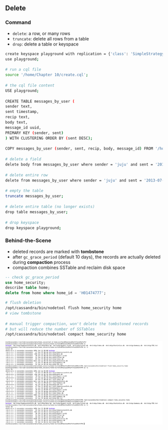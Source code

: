 ## Delete

### Command

- `delete`: a row, or many rows
- `truncate`: delete all rows from a table
- `drop`: delete a table or keyspace

```bash
create keyspace playground with replication = {'class': 'SimpleStrategy', 'replication_factor': 1};
use playground;

# run a cql file
source '/home/Chapter 10/create.cql';

# the cql file content
USE playground;

CREATE TABLE messages_by_user (
sender text,
sent timestamp,
recip text,
body text,
message_id uuid,
PRIMARY KEY (sender, sent)
) WITH CLUSTERING ORDER BY (sent DESC);

COPY messages_by_user (sender, sent, recip, body, message_id) FROM '/home/Chapter 10/messages.csv' WITH header = true AND delimiter = '|';

# delete a field
delete body from messages_by_user where sender = 'juju' and sent = '2013-07-21 15:32:16';

# delete entire row
delete from messages_by_user where sender = 'juju' and sent = '2013-07-21 15:32:16';

# empty the table
truncate messages_by_user;

# delete entire table (no longer exists)
drop table messages_by_user;

# drop keyspace
drop keyspace playground;
```

### Behind-the-Scene

- deleted records are marked with **tombstone**
- after `gc_grace_period` (default 10 days), the records are actually deleted during **compaction** process
- compaction combines SSTable and reclaim disk space

```sql
-- check gc_grace_period
use home_security;
describe table home;
delete from home where home_id = 'H01474777';
```

```bash
# flush deletion
/opt/cassandra/bin/nodetool flush home_security home
# view tombstone

# manual trigger compaction, won't delete the tombstoned records
# but will reduce the number of SSTables
/opt/cassandra/bin/nodetool compact home_security home
```

![alt-text](./assets/compaction.png)
